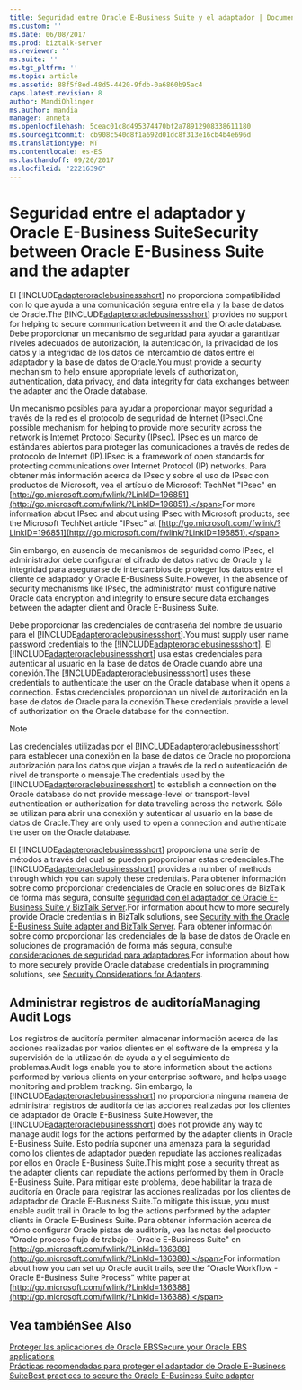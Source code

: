 ```yaml
---
title: Seguridad entre Oracle E-Business Suite y el adaptador | Documentos de Microsoft
ms.custom: ''
ms.date: 06/08/2017
ms.prod: biztalk-server
ms.reviewer: ''
ms.suite: ''
ms.tgt_pltfrm: ''
ms.topic: article
ms.assetid: 88f5f8ed-48d5-4420-9fdb-0a6860b95ac4
caps.latest.revision: 8
author: MandiOhlinger
ms.author: mandia
manager: anneta
ms.openlocfilehash: 5ceac01c8d495374470bf2a78912908338611180
ms.sourcegitcommit: cb908c540d8f1a692d01dc8f313e16cb4b4e696d
ms.translationtype: MT
ms.contentlocale: es-ES
ms.lasthandoff: 09/20/2017
ms.locfileid: "22216396"
---
```

# <a name="security-between-oracle-e-business-suite-and-the-adapter"></a><span data-ttu-id="0e639-102">Seguridad entre el adaptador y Oracle E-Business Suite</span><span class="sxs-lookup"><span data-stu-id="0e639-102">Security between Oracle E-Business Suite and the adapter</span></span>
<span data-ttu-id="0e639-103">El [!INCLUDE[adapteroraclebusinessshort](../../includes/adapteroraclebusinessshort-md.md)] no proporciona compatibilidad con lo que ayuda a una comunicación segura entre ella y la base de datos de Oracle.</span><span class="sxs-lookup"><span data-stu-id="0e639-103">The [!INCLUDE[adapteroraclebusinessshort](../../includes/adapteroraclebusinessshort-md.md)] provides no support for helping to secure communication between it and the Oracle database.</span></span> <span data-ttu-id="0e639-104">Debe proporcionar un mecanismo de seguridad para ayudar a garantizar niveles adecuados de autorización, la autenticación, la privacidad de los datos y la integridad de los datos de intercambio de datos entre el adaptador y la base de datos de Oracle.</span><span class="sxs-lookup"><span data-stu-id="0e639-104">You must provide a security mechanism to help ensure appropriate levels of authorization, authentication, data privacy, and data integrity for data exchanges between the adapter and the Oracle database.</span></span>  
  
 <span data-ttu-id="0e639-105">Un mecanismo posibles para ayudar a proporcionar mayor seguridad a través de la red es el protocolo de seguridad de Internet (IPsec).</span><span class="sxs-lookup"><span data-stu-id="0e639-105">One possible mechanism for helping to provide more security across the network is Internet Protocol Security (IPsec).</span></span> <span data-ttu-id="0e639-106">IPsec es un marco de estándares abiertos para proteger las comunicaciones a través de redes de protocolo de Internet (IP).</span><span class="sxs-lookup"><span data-stu-id="0e639-106">IPsec is a framework of open standards for protecting communications over Internet Protocol (IP) networks.</span></span> <span data-ttu-id="0e639-107">Para obtener más información acerca de IPsec y sobre el uso de IPsec con productos de Microsoft, vea el artículo de Microsoft TechNet "IPsec" en [http://go.microsoft.com/fwlink/?LinkID=196851](http://go.microsoft.com/fwlink/?LinkID=196851).</span><span class="sxs-lookup"><span data-stu-id="0e639-107">For more information about IPsec and about using IPsec with Microsoft products, see the Microsoft TechNet article "IPsec" at [http://go.microsoft.com/fwlink/?LinkID=196851](http://go.microsoft.com/fwlink/?LinkID=196851).</span></span>  
  
 <span data-ttu-id="0e639-108">Sin embargo, en ausencia de mecanismos de seguridad como IPsec, el administrador debe configurar el cifrado de datos nativo de Oracle y la integridad para asegurarse de intercambios de proteger los datos entre el cliente de adaptador y Oracle E-Business Suite.</span><span class="sxs-lookup"><span data-stu-id="0e639-108">However, in the absence of security mechanisms like IPsec, the administrator must configure native Oracle data encryption and integrity to ensure secure data exchanges between the adapter client and Oracle E-Business Suite.</span></span>  
  
 <span data-ttu-id="0e639-109">Debe proporcionar las credenciales de contraseña del nombre de usuario para el [!INCLUDE[adapteroraclebusinessshort](../../includes/adapteroraclebusinessshort-md.md)].</span><span class="sxs-lookup"><span data-stu-id="0e639-109">You must supply user name password credentials to the [!INCLUDE[adapteroraclebusinessshort](../../includes/adapteroraclebusinessshort-md.md)].</span></span> <span data-ttu-id="0e639-110">El [!INCLUDE[adapteroraclebusinessshort](../../includes/adapteroraclebusinessshort-md.md)] usa estas credenciales para autenticar al usuario en la base de datos de Oracle cuando abre una conexión.</span><span class="sxs-lookup"><span data-stu-id="0e639-110">The [!INCLUDE[adapteroraclebusinessshort](../../includes/adapteroraclebusinessshort-md.md)] uses these credentials to authenticate the user on the Oracle database when it opens a connection.</span></span> <span data-ttu-id="0e639-111">Estas credenciales proporcionan un nivel de autorización en la base de datos de Oracle para la conexión.</span><span class="sxs-lookup"><span data-stu-id="0e639-111">These credentials provide a level of authorization on the Oracle database for the connection.</span></span>  
  
> [!NOTE]
>  <span data-ttu-id="0e639-112">Las credenciales utilizadas por el [!INCLUDE[adapteroraclebusinessshort](../../includes/adapteroraclebusinessshort-md.md)] para establecer una conexión en la base de datos de Oracle no proporciona autorización para los datos que viajan a través de la red o autenticación de nivel de transporte o mensaje.</span><span class="sxs-lookup"><span data-stu-id="0e639-112">The credentials used by the [!INCLUDE[adapteroraclebusinessshort](../../includes/adapteroraclebusinessshort-md.md)] to establish a connection on the Oracle database do not provide message-level or transport-level authentication or authorization for data traveling across the network.</span></span> <span data-ttu-id="0e639-113">Sólo se utilizan para abrir una conexión y autenticar al usuario en la base de datos de Oracle.</span><span class="sxs-lookup"><span data-stu-id="0e639-113">They are only used to open a connection and authenticate the user on the Oracle database.</span></span>  
  
 <span data-ttu-id="0e639-114">El [!INCLUDE[adapteroraclebusinessshort](../../includes/adapteroraclebusinessshort-md.md)] proporciona una serie de métodos a través del cual se pueden proporcionar estas credenciales.</span><span class="sxs-lookup"><span data-stu-id="0e639-114">The [!INCLUDE[adapteroraclebusinessshort](../../includes/adapteroraclebusinessshort-md.md)] provides a number of methods through which you can supply these credentials.</span></span> <span data-ttu-id="0e639-115">Para obtener información sobre cómo proporcionar credenciales de Oracle en soluciones de BizTalk de forma más segura, consulte [seguridad con el adaptador de Oracle E-Business Suite y BizTalk Server](../../adapters-and-accelerators/adapter-oracle-ebs/security-with-the-oracle-e-business-suite-adapter-and-biztalk-server.md).</span><span class="sxs-lookup"><span data-stu-id="0e639-115">For information about how to more securely provide Oracle credentials in BizTalk solutions, see [Security with the Oracle E-Business Suite adapter and BizTalk Server](../../adapters-and-accelerators/adapter-oracle-ebs/security-with-the-oracle-e-business-suite-adapter-and-biztalk-server.md).</span></span> <span data-ttu-id="0e639-116">Para obtener información sobre cómo proporcionar las credenciales de la base de datos de Oracle en soluciones de programación de forma más segura, consulte [consideraciones de seguridad para adaptadores](../../core/security-considerations-for-adapters.md).</span><span class="sxs-lookup"><span data-stu-id="0e639-116">For information about how to more securely provide Oracle database credentials in programming solutions, see [Security Considerations for Adapters](../../core/security-considerations-for-adapters.md).</span></span>  
  
## <a name="managing-audit-logs"></a><span data-ttu-id="0e639-117">Administrar registros de auditoría</span><span class="sxs-lookup"><span data-stu-id="0e639-117">Managing Audit Logs</span></span>  
 <span data-ttu-id="0e639-118">Los registros de auditoría permiten almacenar información acerca de las acciones realizadas por varios clientes en el software de la empresa y la supervisión de la utilización de ayuda a y el seguimiento de problemas.</span><span class="sxs-lookup"><span data-stu-id="0e639-118">Audit logs enable you to store information about the actions performed by various clients on your enterprise software, and helps usage monitoring and problem tracking.</span></span> <span data-ttu-id="0e639-119">Sin embargo, la [!INCLUDE[adapteroraclebusinessshort](../../includes/adapteroraclebusinessshort-md.md)] no proporciona ninguna manera de administrar registros de auditoría de las acciones realizadas por los clientes de adaptador de Oracle E-Business Suite.</span><span class="sxs-lookup"><span data-stu-id="0e639-119">However, the [!INCLUDE[adapteroraclebusinessshort](../../includes/adapteroraclebusinessshort-md.md)] does not provide any way to manage audit logs for the actions performed by the adapter clients in Oracle E-Business Suite.</span></span> <span data-ttu-id="0e639-120">Esto podría suponer una amenaza para la seguridad como los clientes de adaptador pueden repudiate las acciones realizadas por ellos en Oracle E-Business Suite.</span><span class="sxs-lookup"><span data-stu-id="0e639-120">This might pose a security threat as the adapter clients can repudiate the actions performed by them in Oracle E-Business Suite.</span></span> <span data-ttu-id="0e639-121">Para mitigar este problema, debe habilitar la traza de auditoría en Oracle para registrar las acciones realizadas por los clientes de adaptador de Oracle E-Business Suite.</span><span class="sxs-lookup"><span data-stu-id="0e639-121">To mitigate this issue, you must enable audit trail in Oracle to log the actions performed by the adapter clients in Oracle E-Business Suite.</span></span> <span data-ttu-id="0e639-122">Para obtener información acerca de cómo configurar Oracle pistas de auditoría, vea las notas del producto "Oracle proceso flujo de trabajo – Oracle E-Business Suite" en [http://go.microsoft.com/fwlink/?LinkId=136388](http://go.microsoft.com/fwlink/?LinkId=136388).</span><span class="sxs-lookup"><span data-stu-id="0e639-122">For information about how you can set up Oracle audit trails, see the “Oracle Workflow - Oracle E-Business Suite Process” white paper at [http://go.microsoft.com/fwlink/?LinkId=136388](http://go.microsoft.com/fwlink/?LinkId=136388).</span></span>  
  
## <a name="see-also"></a><span data-ttu-id="0e639-123">Vea también</span><span class="sxs-lookup"><span data-stu-id="0e639-123">See Also</span></span>  
 [<span data-ttu-id="0e639-124">Proteger las aplicaciones de Oracle EBS</span><span class="sxs-lookup"><span data-stu-id="0e639-124">Secure your Oracle EBS applications</span></span>](secure-your-oracle-ebs-applications.md)  
 [<span data-ttu-id="0e639-125">Prácticas recomendadas para proteger el adaptador de Oracle E-Business Suite</span><span class="sxs-lookup"><span data-stu-id="0e639-125">Best practices to secure the Oracle E-Business Suite adapter</span></span>](../../adapters-and-accelerators/adapter-oracle-ebs/best-practices-to-secure-the-oracle-e-business-suite-adapter.md)